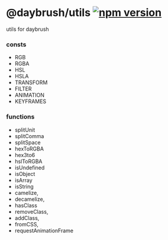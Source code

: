 # @daybrush/utils  [![npm version](https://badge.fury.io/js/%40daybrush%2Futils.svg)](https://badge.fury.io/js/%40daybrush%2Futils)


utils for daybrush

### consts
* RGB
* RGBA
* HSL
* HSLA
* TRANSFORM
* FILTER
* ANIMATION
* KEYFRAMES

### functions
* splitUnit
* splitComma
* splitSpace
* hexToRGBA
* hex3to6
* hslToRGBA
* isUndefined
* isObject
* isArray
* isString
* camelize,
* decamelize,
* hasClass
* removeClass,
* addClass,
* fromCSS,
* requestAnimationFrame